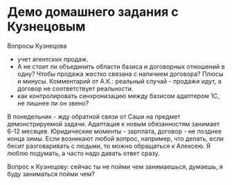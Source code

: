 # Демо домашнего задания с Кузнецовым

Вопросы Кузнецова
- учет агентских продаж. 
- А не стоит ли объединить области базиса и договорных отношений в одну? Чтобы продажа жестко связана с наличием договора? Плюсы и минусы. 
Комментарий от А.К.: реальный случай - продажи идут, а договор не соответствует реальности.
- как контролировать синхронизацию между базисом адаптером 1С, не лишнее ли он звено?


В понедельник - жду обратной связи от Саши на предмет демонстрируемой задачи.
Адаптация к новым обязанностям занимает 6-12 месяцев.
Юридические моменты - зарплата, договор - не позднее конца зимы. 
Если возникают любой вопрос, например, что делать, если бесит разговаривать с людьми, то можно обращаться к Алексею.
Я люблю подумать, а часто надо давать ответ сразу.

Вопрос к Кузнецову: сейчас ты не пойми чем занимаешься, думаешь, я буду заниматься пойми чем?


